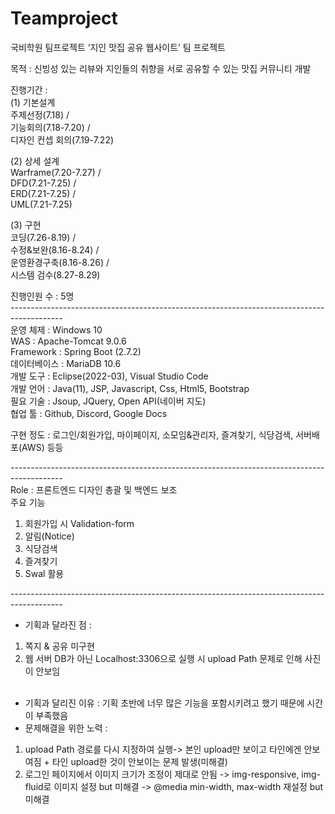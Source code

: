 # Teamproject
국비학원 팀프로젝트
‘지인 맛집 공유 웹사이트’ 팀 프로젝트

목적 : 신빙성 있는 리뷰와 지인들의 취향을 서로 공유할 수 있는 맛집 커뮤니티 개발<br />

진행기간 : <br />
(1) 기본설계<br />
주제선정(7.18) /<br />
기능회의(7.18-7.20) / <br />
디자인 컨셉 회의(7.19-7.22)<br />

(2) 상세 설계<br />
Warframe(7.20-7.27) /<br />
DFD(7.21-7.25) /<br />
ERD(7.21-7.25) /<br />
UML(7.21-7.25)<br />

(3) 구현<br />
코딩(7.26-8.19) /<br /> 
수정&보완(8.16-8.24) / <br />
운영환경구축(8.16-8.26) / <br />
시스템 검수(8.27-8.29)<br />

진행인원 수 : 5명<br />
-------------------------------------------------------------------------------------------<br />
운영 체제 : Windows 10 <br />
WAS : Apache-Tomcat 9.0.6 <br />
Framework : Spring Boot (2.7.2) <br />
데이터베이스 : MariaDB 10.6 <br />
개발 도구 : Eclipse(2022-03), Visual Studio Code <br />
개발 언어 : Java(11), JSP, Javascript, Css, Html5, Bootstrap <br />
필요 기술 : Jsoup, JQuery, Open API(네이버 지도) <br />
협업 툴 : Github, Discord, Google Docs <br />

구현 정도 : 로그인/회원가입, 마이페이지, 소모임&관리자, 즐겨찾기, 식당검색, 서버배포(AWS) 등등<br />

-------------------------------------------------------------------------------------------<br />
Role : 프론트엔드 디자인 총괄 및 백엔드 보조 <br />
주요 기능<br />
1) 회원가입 시 Validation-form <br />
2) 알림(Notice) <br />
3) 식당검색  <br />
4) 즐겨찾기 <br />
5) Swal 활용<br />

-------------------------------------------------------------------------------------------<br />
* 기획과 달라진 점 : <br />
1) 쪽지 & 공유 미구현 <br />
2) 웹 서버 DB가 아닌 Localhost:3306으로 실행 시 upload Path 문제로 인해 사진이 안보임<br /><br />
* 기획과 달리진 이유 : 기획 초반에 너무 많은 기능을 포함시키려고 했기 때문에 시간이 부족했음 <br />
* 문제해결을 위한 노력 : <br />
1) upload Path 경로를 다시 지정하여 실행-> 본인 upload만 보이고 타인에겐 안보여짐 + 타인 upload한 것이 안보이는 문제 발생(미해결) <br />
2) 로그인 페이지에서 이미지 크기가 조정이 제대로 안됨 -> img-responsive, img-fluid로 이미지 설정 but 미해결 -> @media min-width, max-width 재설정 but 미해결<br />
